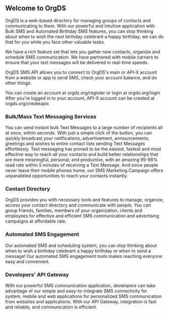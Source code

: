 ## Welcome to OrgDS

OrgDS is a web-based directory for managing groups of contacts and communicating to them. With our powerful and intuitive application with Bulk SMS and Automated Birthday SMS features, you can stop thinking about when to wish the next birthday celebrant a happy birthday, we can do that for you while you face other valuable tasks.

We have a rich feature set that lets you gather new contacts, organize and schedule SMS communication. We have partnered with mobile carriers to ensure that your text messages will be delivered in real-time speeds.

OrgDS SMS API allows you to connect to OrgDS's main or API-X account from a website or app to send SMS, check your account balance, and do other things.

You can create an account at orgds.org/register or login at orgds.org/login
After you're logged in to your account, API-X account can be created at orgds.org/createapix

### Bulk/Mass Text Messaging Services

You can send instant bulk Text Messages to a large number of recipients all at once, within seconds. With just a simple click of the button, you can quickly broadcast your notifications, advertisement, announcements, greetings and wishes to entire contact lists sending Text Messages effortlessly. Text messaging has proved to be the easiest, fastest and most effective way to reach all your contacts and build better relationships that are more meaningful, personal, and productive, with an amazing 95-98% read rate within 5 minutes of receiving a Text Message. And since people never leave their mobile phones home, our SMS Marketing Campaign offers unparalleled opportunities to reach your contacts instantly.

### Contact Directory

OrgDS provides you with necessary tools and features to manage, organize, access your contact directory and communicate with people. You can group friends, families, members of your organization, clients and employees for effective and efficient SMS communication and advertising campaigns at affordable rate.

### Automated SMS Engagement

Our automated SMS and scheduling system, you can stop thinking about when to wish a birthday celebrant a happy birthday or when to send a message! Our automated SMS engagement tools makes reaching everyone easy and convenient.

### Developers' API Gateway

With our powerful SMS communication application, developers can take advantage of our simple and easy-to-integrate SMS connectivity for system, mobile and web applications for personalized SMS communication from websites and applications. With our API Gateway, integration is fast and reliable, and communication is efficient.

